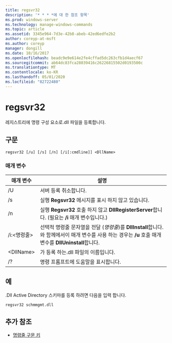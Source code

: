 ```yaml
---
title: regsvr32
description: '* * * *에 대 한 참조 항목'
ms.prod: windows-server
ms.technology: manage-windows-commands
ms.topic: article
ms.assetid: 3345e964-7d3e-42b8-abeb-42ed6edfe2b2
author: coreyp-at-msft
ms.author: coreyp
manager: dongill
ms.date: 10/16/2017
ms.openlocfilehash: beadc9e9e614e2fe4cffad5dc263cfb1d4aecf67
ms.sourcegitcommit: ab64dc83fca28039416c26226815502d0193500c
ms.translationtype: MT
ms.contentlocale: ko-KR
ms.lasthandoff: 05/01/2020
ms.locfileid: "82722480"
---
```

# <a name="regsvr32"></a>regsvr32



레지스트리에 명령 구성 요소로.dll 파일을 등록합니다.



## <a name="syntax"></a>구문

```
regsvr32 [/u] [/s] [/n] [/i[:cmdline]] <DllName>
```

### <a name="parameters"></a>매개 변수

|매개 변수|설명|
|---------|-----------|
|/U|서버 등록 취소합니다.|
|/s|실행 **Regsvr32** 메시지를 표시 하지 않고 있습니다.|
|/n|실행 **Regsvr32** 호출 하지 않고 **DllRegisterServer**합니다. (필요는 **/i** 매개 변수입니다.)|
|/i:\<명령줄>|선택적 명령줄 문자열을 전달 (*명령줄*)를 **DllInstall**합니다. 와 함께에서이 매개 변수를 사용 하는 경우는 **/u** 호출 매개 변수를 **DllUninstall**합니다.|
|\<DllName>|가 등록 하는.dll 파일의 이름입니다.|
|/?|명령 프롬프트에 도움말을 표시합니다.|

## <a name="examples"></a>예

.Dll Active Directory 스키마를 등록 하려면 다음을 입력 합니다.
```
regsvr32 schmmgmt.dll
```

## <a name="additional-references"></a>추가 참조

- [명령줄 구문 키](command-line-syntax-key.md)